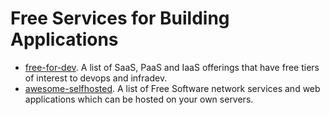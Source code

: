 # Free Services for Building Applications

- [free-for-dev](https://github.com/ripienaar/free-for-dev). A list of SaaS, PaaS and IaaS offerings that have free tiers of interest to devops and infradev.
- [awesome-selfhosted](https://github.com/awesome-selfhosted/awesome-selfhosted). A list of Free Software network services and web applications which can be hosted on your own servers.
